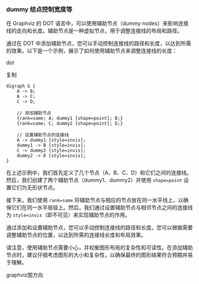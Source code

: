 

### dummy 结点控制宽度等

在 Graphviz 的 DOT 语言中，可以使用辅助节点（dummy nodes）来影响连接线的走向和长度。辅助节点是一种虚拟节点，用于调整连接线的布局和路径。

通过在 DOT 中添加辅助节点，您可以手动控制连接线的路径和长度，以达到所需的效果。以下是一个示例，展示了如何使用辅助节点来调整连接线的长度：

dot

复制

```
digraph G {
    A -> B;
    A -> C;
    C -> D;
    
    // 添加辅助节点
    {rank=same; A; dummy1 [shape=point]; B;}
    {rank=same; C; dummy2 [shape=point]; D;}
    
    // 设置辅助节点的连接线
    A -> dummy1 [style=invis];
    dummy1 -> B [style=invis];
    C -> dummy2 [style=invis];
    dummy2 -> D [style=invis];
}
```

在上述示例中，我们首先定义了几个节点（A、B、C、D）和它们之间的连接线。然后，我们创建了两个辅助节点（dummy1、dummy2）并使用 `shape=point` 设置它们为无形状节点。

接下来，我们使用 `rank=same` 将辅助节点与相应的节点放在同一水平线上，以确保它们在同一水平层级上。然后，我们通过设置辅助节点与相邻节点之间的连接线为 `style=invis`（即不可见）来实现辅助节点的作用。

通过添加和设置辅助节点，您可以手动控制连接线的路径和长度。您可以根据需要调整辅助节点的位置，以达到所需的连接线长度和布局效果。

请注意，使用辅助节点需要小心，并权衡图形布局的复杂性和可读性。在添加辅助节点时，建议仔细考虑图形的大小和复杂性，以确保最终的图形结果符合预期并易于理解。



graphviz图方向